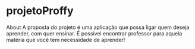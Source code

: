 # projetoProffy
 About A proposta do projeto é uma aplicação que possa ligar quem deseja aprender, com quer ensinar.  É possivel encontrar professor para aquela matéria que você tem necessidade de aprender!

